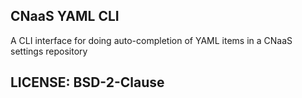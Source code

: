 ## CNaaS YAML CLI

A CLI interface for doing auto-completion of YAML items in a CNaaS settings repository

## LICENSE: BSD-2-Clause
